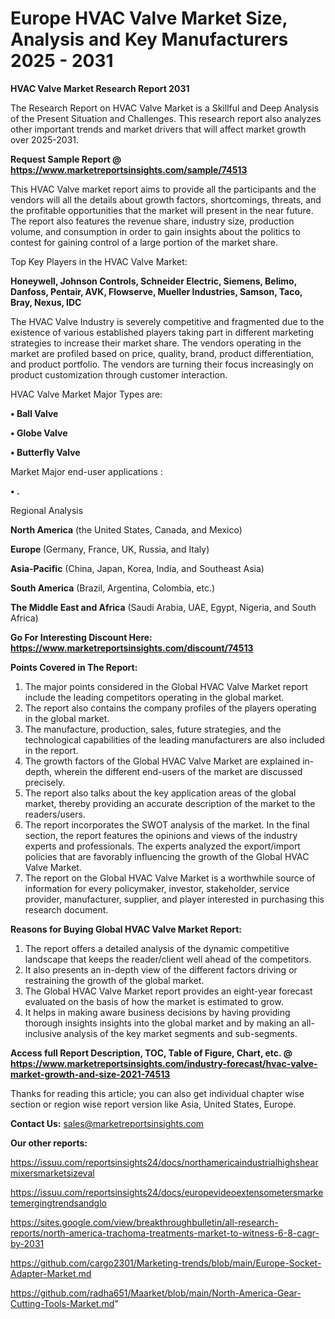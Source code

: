 # Europe HVAC Valve Market Size, Analysis and Key Manufacturers 2025 - 2031

<strong>HVAC Valve Market Research Report 2031</strong>

The Research Report on HVAC Valve Market is a Skillful and Deep Analysis of the Present Situation and Challenges. This research report also analyzes other important trends and market drivers that will affect market growth over 2025-2031.

<strong>Request Sample Report @ <a href=https://www.marketreportsinsights.com/sample/74513>https://www.marketreportsinsights.com/sample/74513</a></strong>

This HVAC Valve market report aims to provide all the participants and the vendors will all the details about growth factors, shortcomings, threats, and the profitable opportunities that the market will present in the near future. The report also features the revenue share, industry size, production volume, and consumption in order to gain insights about the politics to contest for gaining control of a large portion of the market share.

Top Key Players in the HVAC Valve Market:

<strong>Honeywell, Johnson Controls, Schneider Electric, Siemens, Belimo, Danfoss, Pentair, AVK, Flowserve, Mueller Industries, Samson, Taco, Bray, Nexus, IDC</strong>

The HVAC Valve Industry is severely competitive and fragmented due to the existence of various established players taking part in different marketing strategies to increase their market share. The vendors operating in the market are profiled based on price, quality, brand, product differentiation, and product portfolio. The vendors are turning their focus increasingly on product customization through customer interaction.

HVAC Valve Market Major Types are:

<strong>• Ball Valve

• Globe Valve

• Butterfly Valve</strong>

Market Major end-user applications :

<strong>• .</strong>

Regional Analysis

</u><strong><b>North America</b></strong> (the United States, Canada, and Mexico)

<strong><b>Europe </b></strong>(Germany, France, UK, Russia, and Italy)

<strong><b>Asia-Pacific</b></strong> (China, Japan, Korea, India, and Southeast Asia)

<strong><b>South America</b></strong> (Brazil, Argentina, Colombia, etc.)

<strong><b>The Middle East and Africa</b></strong> (Saudi Arabia, UAE, Egypt, Nigeria, and South Africa)

<strong>Go For Interesting Discount Here: <a href=https://www.marketreportsinsights.com/discount/74513>https://www.marketreportsinsights.com/discount/74513</a></strong>

<strong>Points Covered in The Report:</strong>
<ol>
  <li>The major points considered in the Global HVAC Valve Market report include the leading competitors operating in the global market.</li>
  <li>The report also contains the company profiles of the players operating in the global market.</li>
  <li>The manufacture, production, sales, future strategies, and the technological capabilities of the leading manufacturers are also included in the report.</li>
  <li>The growth factors of the Global HVAC Valve Market are explained in-depth, wherein the different end-users of the market are discussed precisely.</li>
  <li>The report also talks about the key application areas of the global market, thereby providing an accurate description of the market to the readers/users.</li>
  <li>The report incorporates the SWOT analysis of the market. In the final section, the report features the opinions and views of the industry experts and professionals. The experts analyzed the export/import policies that are favorably influencing the growth of the Global HVAC Valve Market.</li>
  <li>The report on the Global HVAC Valve Market is a worthwhile source of information for every policymaker, investor, stakeholder, service provider, manufacturer, supplier, and player interested in purchasing this research document.</li>
</ol>
<strong>Reasons for Buying Global HVAC Valve Market Report:</strong>

<ol>
  <li>The report offers a detailed analysis of the dynamic competitive landscape that keeps the reader/client well ahead of the competitors.</li>
  <li>It also presents an in-depth view of the different factors driving or restraining the growth of the global market.</li>
  <li>The Global HVAC Valve Market report provides an eight-year forecast evaluated on the basis of how the market is estimated to grow.</li>
  <li>It helps in making aware business decisions by having providing thorough insights insights into the global market and by making an all-inclusive analysis of the key market segments and sub-segments.</li>
</ol>
<strong>Access full Report Description, TOC, Table of Figure, Chart, etc. @ <a href=https://www.marketreportsinsights.com/industry-forecast/hvac-valve-market-growth-and-size-2021-74513>https://www.marketreportsinsights.com/industry-forecast/hvac-valve-market-growth-and-size-2021-74513</a></strong>


Thanks for reading this article; you can also get individual chapter wise section or region wise report version like Asia, United States, Europe.

<strong>Contact Us:</strong>
sales@marketreportsinsights.com

<strong>Our other reports:</strong>

<a href=https://issuu.com/reportsinsights24/docs/northamericaindustrialhighshearmixersmarketsizeval>https://issuu.com/reportsinsights24/docs/northamericaindustrialhighshearmixersmarketsizeval</a>

<a href=https://issuu.com/reportsinsights24/docs/europevideoextensometersmarketemergingtrendsandglo>https://issuu.com/reportsinsights24/docs/europevideoextensometersmarketemergingtrendsandglo</a>

<a href=https://sites.google.com/view/breakthroughbulletin/all-research-reports/north-america-trachoma-treatments-market-to-witness-6-8-cagr-by-2031>https://sites.google.com/view/breakthroughbulletin/all-research-reports/north-america-trachoma-treatments-market-to-witness-6-8-cagr-by-2031</a>

<a href=https://github.com/cargo2301/Marketing-trends/blob/main/Europe-Socket-Adapter-Market.md>https://github.com/cargo2301/Marketing-trends/blob/main/Europe-Socket-Adapter-Market.md</a>

<a href=https://github.com/radha651/Maarket/blob/main/North-America-Gear-Cutting-Tools-Market.md>https://github.com/radha651/Maarket/blob/main/North-America-Gear-Cutting-Tools-Market.md</a>"
